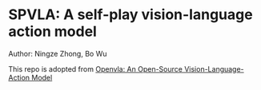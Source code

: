 # SPVLA: A self-play vision-language action model
Author: Ningze Zhong, Bo Wu

This repo is adopted from [Openvla: An Open-Source Vision-Language-Action Model](https://github.com/openvla/openvla)
